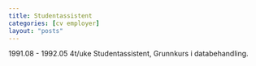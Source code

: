 ```yaml
---
title: Studentassistent
categories: [cv employer]
layout: "posts"
---
```


1991.08 - 1992.05 4t/uke Studentassistent, Grunnkurs i databehandling.
